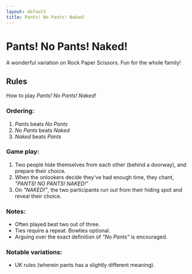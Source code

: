 ```yaml
---
layout: default
title: Pants! No Pants! Naked!
---
```


# Pants! No Pants! Naked!

A wonderful variation on Rock Paper Scissors. Fun for the whole family!

## Rules

How to play *Pants! No Pants! Naked!*

### Ordering:

1.  *Pants* beats *No Pants*
2.  *No Pants* beats *Naked*
3.  *Naked* beats *Pants*

### Game play:

1.  Two people hide themselves from each other (behind a doorway), and prepare their choice.
2.  When the onlookers decide they've had enough time, they chant, *"PANTS! NO PANTS! NAKED!"*
3.  On *"NAKED!"*, the two participants run out from their hiding spot and reveal their choice.
  
### Notes:

-  Often played best two out of three.
-  Ties require a repeat. Bowties optional.
-  Arguing over the exact definition of *"No Pants"* is encouraged.
  
### Notable variations:

-  UK rules (wherein pants has a slightly different meaning).
